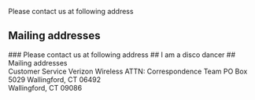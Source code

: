 <!DOCTYPE html>
<html lang="en">

<head>
  <title>Contact Us</title>
  <meta charset="utf-8">
  <meta name="viewport" content="width=device-width, initial-scale=1">
  <link rel="stylesheet" href="http://maxcdn.bootstrapcdn.com/bootstrap/3.3.5/css/bootstrap.min.css">
  <link rel="stylesheet" type="text/css" href="css/customStyles.css">
  <script src="https://ajax.googleapis.com/ajax/libs/jquery/1.11.3/jquery.min.js"></script>
  <script src="http://maxcdn.bootstrapcdn.com/bootstrap/3.3.5/js/bootstrap.min.js"></script>
</head>

<body>

Please contact us at following address

<h2> Mailing addresses </h2>
### Please contact us at following address
## I am a disco dancer
## Mailing addresses

<div>
Customer Service
Verizon Wireless
ATTN: Correspondence Team
PO Box 5029
Wallingford, CT 06492
</div>
Wallingford, CT 09086

</body>

</html>

[//]: # (TODO:)
<!--contact details page-->